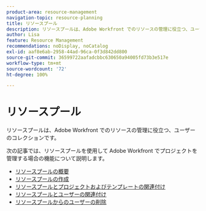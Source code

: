 ```yaml
---
product-area: resource-management
navigation-topic: resource-planning
title: リソースプール
description: リソースプールは、Adobe Workfront でのリソースの管理に役立つ、ユーザーのコレクションです。
author: Lisa
feature: Resource Management
recommendations: noDisplay, noCatalog
exl-id: aaf8e6ab-2958-44ad-96ca-0f3d842dd800
source-git-commit: 36599722aafadcbbc630650a94005fd73b3e517e
workflow-type: tm+mt
source-wordcount: '72'
ht-degree: 100%

---
```


# リソースプール

リソースプールは、Adobe Workfront でのリソースの管理に役立つ、ユーザーのコレクションです。

次の記事では、リソースプールを使用して Adobe Workfront でプロジェクトを管理する場合の機能について説明します。

* [リソースプールの概要](../../../resource-mgmt/resource-planning/resource-pools/work-with-resource-pools.md)
* [リソースプールの作成](../../../resource-mgmt/resource-planning/resource-pools/create-resource-pools.md)
* [リソースプールとプロジェクトおよびテンプレートの関連付け](../../../resource-mgmt/resource-planning/resource-pools/associate-resource-pools-with-projects-and-templates.md)
* [リソースプールとユーザーの関連付け](../../../resource-mgmt/resource-planning/resource-pools/associate-resource-pools-with-users.md)
* [リソースプールからのユーザーの削除](../../../resource-mgmt/resource-planning/resource-pools/remove-users-from-resource-pool.md)

 
